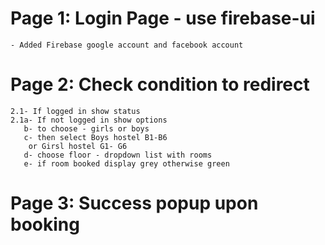 # Page 1: Login Page - use firebase-ui 
    - Added Firebase google account and facebook account
# Page 2: Check condition to redirect
    2.1- If logged in show status
    2.1a- If not logged in show options
       b- to choose - girls or boys
       c- then select Boys hostel B1-B6
        or Girsl hostel G1- G6
       d- choose floor - dropdown list with rooms
       e- if room booked display grey otherwise green
# Page 3: Success popup upon booking
